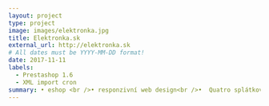 ```yaml
---
layout: project
type: project
image: images/elektronka.jpg
title: Elektronka.sk
external_url: http://elektronka.sk
# All dates must be YYYY-MM-DD format!
date: 2017-11-11
labels:
  - Prestashop 1.6
  - XML import cron
summary: • eshop <br />• responzivní web design<br />•  Quatro splátkový systém <br /> 
---
```

